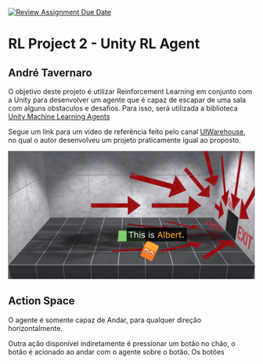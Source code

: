 [![Review Assignment Due Date](https://classroom.github.com/assets/deadline-readme-button-24ddc0f5d75046c5622901739e7c5dd533143b0c8e959d652212380cedb1ea36.svg)](https://classroom.github.com/a/7Wj0oCgF)

# RL Project 2 - Unity RL Agent

## André Tavernaro

O objetivo deste projeto é utilizar Reinforcement Learning em conjunto com a Unity para desenvolver um agente que é capaz de escapar de uma sala com alguns obstaculos e desafios. Para isso, será utilizada a biblioteca [Unity Machine Learning Agents](https://unity.com/products/machine-learning-agents)

Segue um link para um vídeo de referência feito pelo canal [UIWarehouse](https://www.youtube.com/watch?v=v3UBlEJDXR0), no qual o autor desenvolveu um projeto praticamente igual ao proposto. 

![Alt text](Images/example.png?raw=true)

## Action Space

O agente é somente capaz de Andar, para qualquer direção horizontalmente.

Outra ação disponível indiretamente é pressionar um botão no chão, o botão é acionado ao andar com o agente sobre o botão. Os botões 